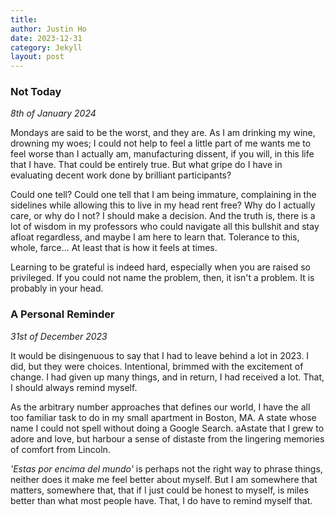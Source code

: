 ```yaml
---
title:    
author: Justin Ho
date: 2023-12-31
category: Jekyll
layout: post
---
```


### Not Today

*8th of January 2024*

Mondays are said to be the worst, and they are. As I am drinking my wine, drowning my woes; I could not help to feel a little part of me wants me to feel worse than I actually am, manufacturing dissent, if you will, in this life that I have. That could be entirely true. But what gripe do I have in evaluating decent work done by brilliant participants?

Could one tell? Could one tell that I am being immature, complaining in the sidelines while allowing this to live in my head rent free? Why do I actually care, or why do I not? I should make a decision. And the truth is, there is a lot of wisdom in my professors who could navigate all this bullshit and stay afloat regardless, and maybe I am here to learn that. Tolerance to this, whole, farce... At least that is how it feels at times.

Learning to be grateful is indeed hard, especially when you are raised so privileged. If you could not name the problem, then, it isn't a problem. It is probably in your head.

### A Personal Reminder

*31st of December 2023*

It would be disingenuous to say that I had to leave behind a lot in 2023. I did, but they were choices. Intentional, brimmed with the excitement of change. I had given up many things, and in return, I had received a lot. That, I should always remind myself.  

As the arbitrary number approaches that defines our world, I have the all too familiar task to do in my small apartment in Boston, MA. A state whose name I could not spell without doing a Google Search. aAstate that I grew to adore and love, but harbour a sense of distaste from the lingering memories of comfort from Lincoln. 

*'Estas por encima del mundo'* is perhaps not the right way to phrase things, neither does it make me feel better about myself. But I am somewhere that matters, somewhere that, that if I just could be honest to myself, is miles better than what most people have. That, I do have to remind myself that.